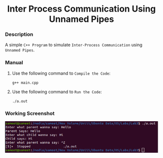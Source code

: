 <h1 align="center">Inter Process Communication Using Unnamed Pipes</h1>

### Description
A simple `C++ Program` to simulate `Inter-Process Communication` using `Unnamed Pipes`.

### Manual
1) Use the following command to `Compile the Code`:
    ```
    g++ main.cpp
    ```

2) Use the following command to `Run the Code`:
    ```
    ./a.out
    ```
    
### Working Screenshot
<div align="center">
  <img src = "https://github.com/SameetAsadullah/Inter-Process-Communication-Using-Unnamed-Pipes/blob/main/extras/working-ss.png" alt = "" width="700px"/>
</div>
